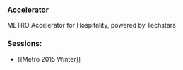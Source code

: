 
### Accelerator
METRO Accelerator for Hospitality, powered by Techstars
 
### Sessions: 
- [[Metro 2015 Winter]]


